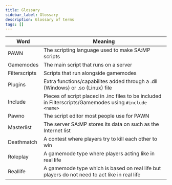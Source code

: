 ```yaml
---
title: Glossary
sidebar_label: Glossary
description: Glossary of terms
tags: []
---
```


| Word          | Meaning                                                                                                 |
| ------------- | ------------------------------------------------------------------------------------------------------- |
| PAWN          | The scripting language used to make SA:MP scripts                                                       |
| Gamemodes     | The main script that runs on a server                                                                   |
| Filterscripts | Scripts that run alongside gamemodes                                                                    |
| Plugins       | Extra functions/capabilites added through a .dll (Windows) or .so (Linux) file                          |
| Include       | Pieces of script placed in .inc files to be included in Filterscripts/Gamemodes using `#include <name>` |
| Pawno         | The script editor most people use for PAWN                                                              |
| Masterlist    | The server SA:MP stores its data on such as the Internet list                                           |
| Deathmatch    | A contest where players try to kill each other to win                                                   |
| Roleplay      | A gamemode type where players acting like in real life                                                  |
| Reallife      | A gamemode type which is based on real life but players do not need to act like in real life            |
